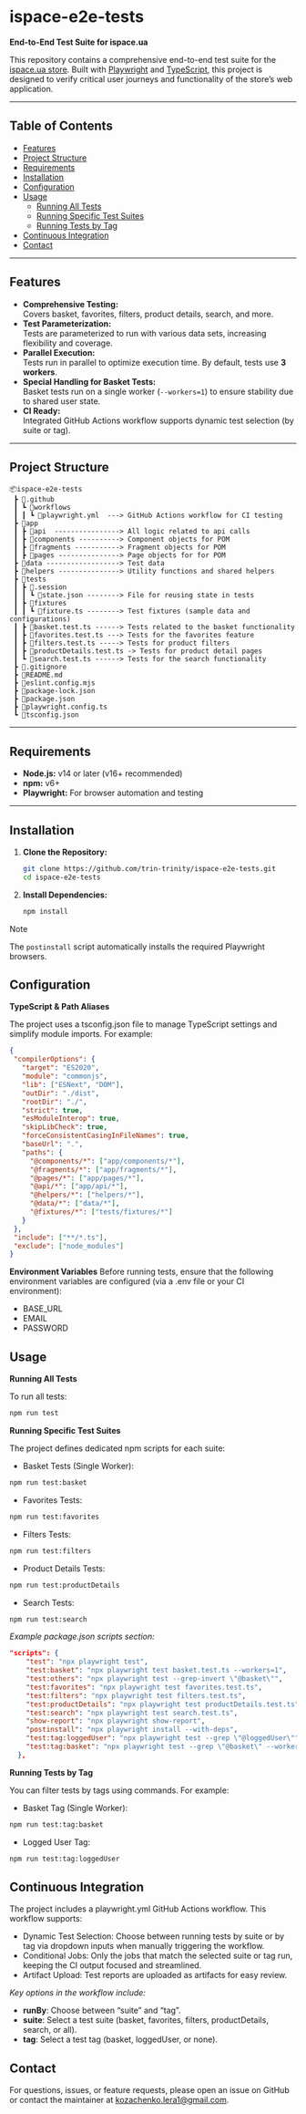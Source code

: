 # ispace-e2e-tests

**End-to-End Test Suite for ispace.ua**

This repository contains a comprehensive end-to-end test suite for the [ispace.ua store](https://ispace.ua). Built with [Playwright](https://playwright.dev/) and [TypeScript](https://www.typescriptlang.org/), this project is designed to verify critical user journeys and functionality of the store’s web application.

---

## Table of Contents

- [Features](#features)
- [Project Structure](#project-structure)
- [Requirements](#requirements)
- [Installation](#installation)
- [Configuration](#configuration)
- [Usage](#usage)
  - [Running All Tests](#running-all-tests)
  - [Running Specific Test Suites](#running-specific-test-suites)
  - [Running Tests by Tag](#running-tests-by-tag)
- [Continuous Integration](#continuous-integration)
- [Contact](#contact)

---

## Features

- **Comprehensive Testing:**  
  Covers basket, favorites, filters, product details, search, and more.
- **Test Parameterization:**  
  Tests are parameterized to run with various data sets, increasing flexibility and coverage.
- **Parallel Execution:**  
  Tests run in parallel to optimize execution time. By default, tests use **3 workers**.
- **Special Handling for Basket Tests:**  
  Basket tests run on a single worker (`--workers=1`) to ensure stability due to shared user state.
- **CI Ready:**  
  Integrated GitHub Actions workflow supports dynamic test selection (by suite or tag).

---

## Project Structure
```
📦ispace-e2e-tests
 ┣ 📂.github
 ┃ ┗ 📂workflows
 ┃ ┃ ┗ 📜playwright.yml  ---> GitHub Actions workflow for CI testing
 ┣ 📂app
 ┃ ┣ 📂api  ----------------> All logic related to api calls                
 ┃ ┣ 📂components ----------> Component objects for POM 
 ┃ ┣ 📂fragments -----------> Fragment objects for POM 
 ┃ ┣ 📂pages ---------------> Page objects for for POM
 ┣ 📂data ------------------> Test data
 ┣ 📂helpers ---------------> Utility functions and shared helpers
 ┣ 📂tests
 ┃ ┣ 📂.session
 ┃ ┃ ┗ 📜state.json --------> File for reusing state in tests
 ┃ ┣ 📂fixtures
 ┃ ┃ ┗ 📜fixture.ts --------> Test fixtures (sample data and configurations)
 ┃ ┣ 📜basket.test.ts ------> Tests related to the basket functionality
 ┃ ┣ 📜favorites.test.ts ---> Tests for the favorites feature
 ┃ ┣ 📜filters.test.ts -----> Tests for product filters
 ┃ ┣ 📜productDetails.test.ts -> Tests for product detail pages
 ┃ ┗ 📜search.test.ts ------> Tests for the search functionality
 ┣ 📜.gitignore
 ┣ 📜README.md
 ┣ 📜eslint.config.mjs
 ┣ 📜package-lock.json
 ┣ 📜package.json
 ┣ 📜playwright.config.ts
 ┗ 📜tsconfig.json
```

---

## Requirements

- **Node.js:** v14 or later (v16+ recommended)
- **npm:** v6+
- **Playwright:** For browser automation and testing

---

## Installation

1. **Clone the Repository:**

   ```bash
   git clone https://github.com/trin-trinity/ispace-e2e-tests.git
   cd ispace-e2e-tests
   ```

2. **Install Dependencies:**

   ```bash
   npm install
   ```

> [!NOTE]  
> The `postinstall` script automatically installs the required Playwright browsers.

## Configuration
**TypeScript & Path Aliases**

The project uses a tsconfig.json file to manage TypeScript settings and simplify module imports. For example:
 ```json
{
  "compilerOptions": {
    "target": "ES2020",
    "module": "commonjs",
    "lib": ["ESNext", "DOM"],
    "outDir": "./dist",
    "rootDir": "./",
    "strict": true,
    "esModuleInterop": true,
    "skipLibCheck": true,
    "forceConsistentCasingInFileNames": true,
    "baseUrl": ".",
    "paths": {
      "@components/*": ["app/components/*"],
      "@fragments/*": ["app/fragments/*"],
      "@pages/*": ["app/pages/*"],
      "@api/*": ["app/api/*"],
      "@helpers/*": ["helpers/*"],
      "@data/*": ["data/*"],
      "@fixtures/*": ["tests/fixtures/*"]
    }
  },
  "include": ["**/*.ts"],
  "exclude": ["node_modules"]
}

```
**Environment Variables**
Before running tests, ensure that the following environment variables are configured (via a .env file or your CI environment):
- BASE_URL
- EMAIL
- PASSWORD

## Usage

**Running All Tests**

To run all tests:
```bash
npm run test
```

**Running Specific Test Suites**

The project defines dedicated npm scripts for each suite:
- Basket Tests (Single Worker):
```bash
npm run test:basket
```
- Favorites Tests:
```bash
npm run test:favorites
```
- Filters Tests:
```bash
npm run test:filters
```

- Product Details Tests:
```bash
npm run test:productDetails
```

- Search Tests:
```bash
npm run test:search
```
_Example package.json scripts section:_
```json
"scripts": {
    "test": "npx playwright test",
    "test:basket": "npx playwright test basket.test.ts --workers=1",
    "test:others": "npx playwright test --grep-invert \"@basket\"",
    "test:favorites": "npx playwright test favorites.test.ts",
    "test:filters": "npx playwright test filters.test.ts",
    "test:productDetails": "npx playwright test productDetails.test.ts",
    "test:search": "npx playwright test search.test.ts",
    "show-report": "npx playwright show-report",
    "postinstall": "npx playwright install --with-deps",
    "test:tag:loggedUser": "npx playwright test --grep \"@loggedUser\"",
    "test:tag:basket": "npx playwright test --grep \"@basket\" --workers=1"
  },
```

**Running Tests by Tag**

You can filter tests by tags using commands. For example:

- Basket Tag (Single Worker):
```bash
npm run test:tag:basket
```

- 	Logged User Tag:
```bash
npm run test:tag:loggedUser
```

## Continuous Integration
The project includes a playwright.yml GitHub Actions workflow. This workflow supports:
- Dynamic Test Selection:
Choose between running tests by suite or by tag via dropdown inputs when manually triggering the workflow.
- Conditional Jobs:
Only the jobs that match the selected suite or tag run, keeping the CI output focused and streamlined.
- Artifact Upload:
Test reports are uploaded as artifacts for easy review.

_Key options in the workflow include:_
- **runBy**: Choose between “suite” and “tag”.
- **suite**: Select a test suite (basket, favorites, filters, productDetails, search, or all).
- **tag**: Select a test tag (basket, loggedUser, or none).

## Contact

For questions, issues, or feature requests, please open an issue on GitHub or contact the maintainer at kozachenko.lera1@gmail.com.